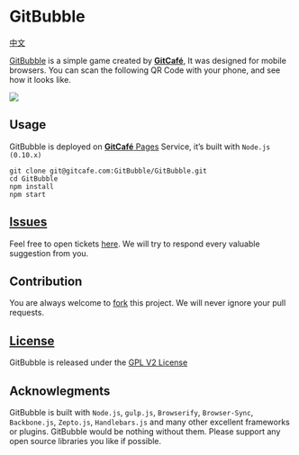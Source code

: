# GitBubble

[中文](./readme.zh-CN.md)

[GitBubble](http://gitbubble.gitcafe.io) is a simple game created by [**GitCafé**](https://gitcafe.com), It was designed for mobile browsers. You can scan the following QR Code with your phone, and see how it looks like. 

![](https://gitcafe.com/GitBubble/GitBubble/raw/master/app/image/qrcode.png)

## Usage

GitBubble is deployed on [**GitCafé** Pages](https://gitcafe.com/GitCafe/Help/wiki/Pages-%E7%9B%B8%E5%85%B3%E5%B8%AE%E5%8A%A9#wiki) Service, it’s built with `Node.js (0.10.x)`

```
git clone git@gitcafe.com:GitBubble/GitBubble.git
cd GitBubble
npm install
npm start
```

## [Issues](https://gitcafe.com/GitBubble/GitBubble/tickets)

Feel free to open tickets [here](https://gitcafe.com/GitBubble/GitBubble/tickets). We will try to respond every valuable suggestion from you.

## Contribution

You are always welcome to [fork](https://gitcafe.com/GitBubble/GitBubble/fork) this project. We will never ignore your pull requests. 

## [License](./LICENSE)

GitBubble is released under the [GPL V2 License](./LICENSE)

## Acknowlegments

GitBubble is built with `Node.js`, `gulp.js`, `Browserify`, `Browser-Sync`, `Backbone.js`, `Zepto.js`, `Handlebars.js` and many other excellent frameworks or plugins. GitBubble would be nothing without them. Please support any open source libraries you like if possible.

